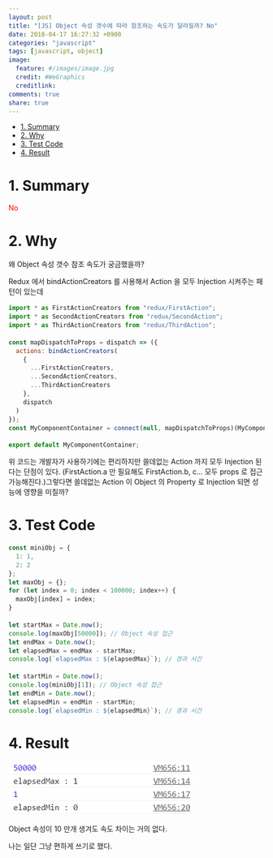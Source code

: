 ```yaml
---
layout: post
title: "[JS] Object 속성 갯수에 따라 참조하는 속도가 달라질까? No"
date: 2018-04-17 16:27:32 +0900
categories: "javascript"
tags: [javascript, object]
image:
  feature: #/images/image.jpg
  credit: #WeGraphics
  creditlink: 
comments: true
share: true
---
```


<!-- TOC -->

* [1. Summary](#1-summary)
* [2. Why](#2-why)
* [3. Test Code](#3-test-code)
* [4. Result](#4-result)

<!-- /TOC -->

# 1. Summary

<span style="color: red">No</span>

# 2. Why

왜 Object 속성 갯수 참조 속도가 궁금했을까?

Redux 에서 bindActionCreators 를 사용해서 Action 을 모두 Injection 시켜주는 패턴이 있는데

```js
import * as FirstActionCreators from "redux/FirstAction";
import * as SecondActionCreators from "redux/SecondAction";
import * as ThirdActionCreators from "redux/ThirdAction";

const mapDispatchToProps = dispatch => ({
  actions: bindActionCreators(
    {
      ...FirstActionCreators,
      ...SecondActionCreators,
      ...ThirdActionCreators
    },
    dispatch
  )
});
const MyComponentContainer = connect(null, mapDispatchToProps)(MyComponent);

export default MyComponentContainer;
```

위 코드는 개발자가 사용하기에는 편리하지만 쓸데없는 Action 까지 모두 Injection 된다는 단점이 있다. (FirstAction.a 만 필요해도 FirstAction.b, c... 모두 props 로 접근 가능해진다.)그렇다면 쓸데없는 Action 이 Object 의 Property 로 Injection 되면 성능에 영향을 미칠까?

# 3. Test Code

```js
const miniObj = {
  1: 1,
  2: 2
};
let maxObj = {};
for (let index = 0; index < 100000; index++) {
  maxObj[index] = index;
}

let startMax = Date.now();
console.log(maxObj[50000]); // Object 속성 접근
let endMax = Date.now();
let elapsedMax = endMax - startMax;
console.log(`elapsedMax : ${elapsedMax}`); // 경과 시간

let startMin = Date.now();
console.log(miniObj[1]); // Object 속성 접근
let endMin = Date.now();
let elapsedMin = endMin - startMin;
console.log(`elapsedMin : ${elapsedMin}`); // 경과 시간
```

# 4. Result

![object_property_speed.png](/images/object_property_speed.png)

Object 속성이 10 만개 생겨도 속도 차이는 거의 없다.

나는 일단 그냥 편하게 쓰기로 했다.
